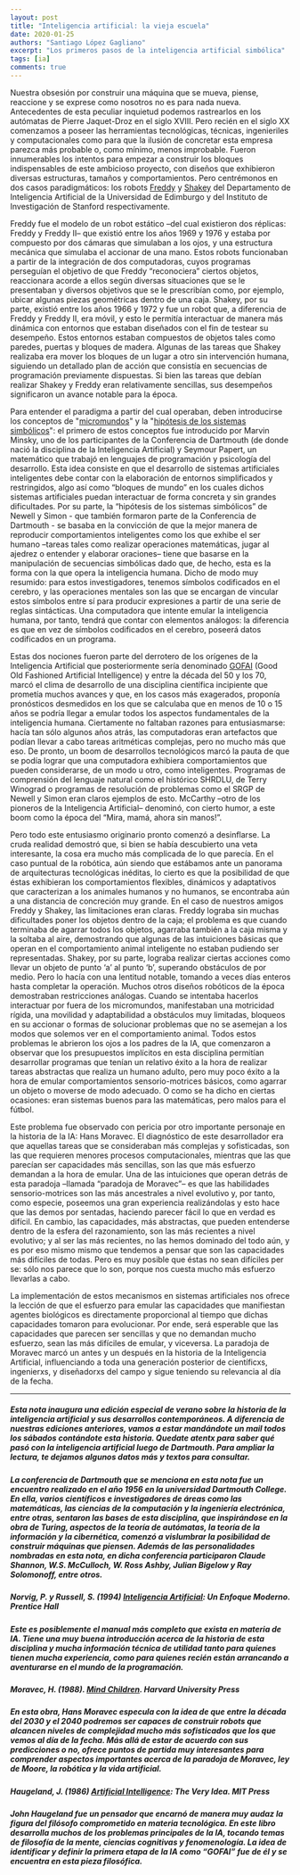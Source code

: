 ```yaml
---
layout: post
title: "Inteligencia artificial: la vieja escuela"
date: 2020-01-25
authors: "Santiago López Gagliano"
excerpt: "Los primeros pasos de la inteligencia artificial simbólica"
tags: [ia]
comments: true
---
```

Nuestra obsesión por construir una máquina que se mueva, piense, reaccione y se exprese como nosotros no es para nada nueva. Antecedentes de esta peculiar inquietud podemos rastrearlos en los autómatas de Pierre Jaquet-Droz en el siglo XVIII. Pero recién en el siglo XX comenzamos a poseer las herramientas tecnológicas, técnicas, ingenieriles y computacionales como para que la ilusión de concretar esta empresa parezca más probable o, como mínimo, menos improbable. Fueron innumerables los intentos para empezar a construir los bloques indispensables de este ambicioso proyecto, con diseños que exhibieron diversas estructuras, tamaños y comportamientos. Pero centrémonos en dos casos paradigmáticos: los robots [Freddy](https://en.wikipedia.org/wiki/Freddy_II) y [Shakey](https://en.wikipedia.org/wiki/Shakey_the_robot) del Departamento de Inteligencia Artificial de la Universidad de Edimburgo y del Instituto de Investigación de Stanford respectivamente.  

Freddy fue el modelo de un robot estático –del cual existieron dos réplicas: Freddy y Freddy II– que existió entre los años 1969 y 1976 y estaba por compuesto por dos cámaras que simulaban a los ojos, y una estructura mecánica que simulaba el accionar de una mano. Estos robots funcionaban a partir de la integración de dos computadoras, cuyos programas perseguían el objetivo de que Freddy “reconociera” ciertos objetos, reaccionara acorde a ellos según diversas situaciones que se le presentaban y diversos objetivos que se le prescribían como, por ejemplo, ubicar algunas piezas geométricas dentro de una caja. Shakey, por su parte, existió entre los años 1966 y 1972 y fue un robot que, a diferencia de Freddy y Freddy II, era móvil, y esto le permitía interactuar de manera más dinámica con entornos que estaban diseñados con el fin de testear su desempeño. Estos entornos estaban compuestos de objetos tales como paredes, puertas y bloques de madera. Algunas de las tareas que Shakey realizaba era mover los bloques de un lugar a otro sin intervención humana, siguiendo un detallado plan de acción que consistía en secuencias de  programación previamente dispuestas. Si bien las tareas que debían realizar Shakey y Freddy eran relativamente sencillas, sus desempeños significaron un avance notable para la época.

Para entender el paradigma a partir del cual operaban, deben introducirse los conceptos de "[micromundos](https://en.wikipedia.org/wiki/History_of_artificial_intelligence#Micro-worlds)" y la "[hipótesis de los sistemas simbólicos](https://en.wikipedia.org/wiki/Physical_symbol_system)": el primero de estos conceptos fue introducido por Marvin Minsky, uno de los participantes de la Conferencia de Dartmouth (de donde nació la disciplina de la Inteligencia Artificial) y Seymour Papert, un matemático que trabajó en lenguajes de programación y psicología del desarrollo. Esta idea consiste en que el desarrollo de sistemas artificiales inteligentes debe contar con la elaboración de entornos simplificados y restringidos, algo así como “bloques de mundo” en los cuales dichos sistemas artificiales puedan interactuar de forma concreta y sin grandes dificultades. Por su parte, la “hipótesis de los sistemas simbólicos” de Newell y Simon - que también formaron parte de la Conferencia de Dartmouth - se basaba en la convicción  de que la mejor manera de reproducir comportamientos inteligentes como los que exhibe el ser humano –tareas tales como realizar operaciones matemáticas, jugar al ajedrez o entender y elaborar oraciones– tiene que basarse en la manipulación de secuencias simbólicas dado que, de hecho, esta es la forma con la que opera la inteligencia humana. Dicho de modo muy resumido: para estos investigadores, tenemos símbolos codificados en el cerebro, y las operaciones mentales son las que se encargan de vincular estos símbolos entre sí para producir expresiones a partir de una serie de reglas sintácticas. Una computadora que intente emular la inteligencia humana, por tanto, tendrá que contar con elementos análogos: la diferencia es que en vez de símbolos codificados en el cerebro, poseerá datos codificados en un programa.

Estas dos nociones fueron parte del derrotero de los orígenes de la Inteligencia Artificial que posteriormente sería denominado [GOFAI](https://es.wikipedia.org/wiki/Inteligencia_artificial_simb%C3%B3lica) (Good Old Fashioned Artificial Intelligence) y entre la década del 50 y los 70, marcó el clima de desarrollo de una disciplina científica incipiente que prometía muchos avances y que, en los casos más exagerados, proponía pronósticos desmedidos en los que se calculaba que en menos de 10 o 15 años se podría llegar a emular todos los aspectos fundamentales de la inteligencia humana. Ciertamente no faltaban razones para entusiasmarse: hacía tan sólo algunos años atrás, las computadoras eran artefactos que podían llevar a cabo tareas aritméticas complejas, pero no mucho más que eso. De pronto, un boom de desarrollos tecnológicos marcó la pauta de que se podía lograr que una computadora exhibiera comportamientos que pueden considerarse, de un modo u otro, como inteligentes. Programas de comprensión del lenguaje natural como el histórico SHRDLU, de Terry Winograd o programas de resolución de problemas como el SRGP de Newell y Simon eran claros ejemplos de esto. McCarthy –otro de los pioneros de la Inteligencia Artificial– denominó, con cierto humor, a este boom como la época del “Mira, mamá, ahora sin manos!”.

Pero todo este entusiasmo originario pronto comenzó a desinflarse. La cruda realidad demostró que, si bien se había descubierto una veta interesante, la cosa era mucho más complicada de lo que parecía. En el caso puntual de la robótica, aún siendo que estábamos ante un panorama de arquitecturas tecnológicas inéditas, lo cierto es que la posibilidad de que éstas exhibieran los comportamientos flexibles, dinámicos y adaptativos que caracterizan a los animales humanos y no humanos, se encontraba aún a una distancia de concreción muy grande. En el caso de nuestros amigos Freddy y Shakey, las limitaciones eran claras. Freddy lograba sin muchas dificultades poner los objetos dentro de la caja; el problema es que cuando terminaba de agarrar todos los objetos, agarraba también a la caja misma y la soltaba al aire, demostrando que algunas de las intuiciones básicas que operan en el comportamiento animal inteligente no estaban pudiendo ser representadas. Shakey, por su parte, lograba realizar ciertas acciones como llevar un objeto de punto ‘a’ al punto ‘b’, superando obstáculos de por medio. Pero lo hacía con una lentitud notable, tomando a veces días enteros hasta completar la operación. Muchos otros diseños robóticos de la época demostraban restricciones análogas. Cuando se intentaba hacerlos interactuar por fuera de los micromundos, manifestaban una motricidad rígida, una movilidad y adaptabilidad a obstáculos muy limitadas, bloqueos en su accionar o formas de solucionar problemas que no se asemejan a los modos que solemos ver en el comportamiento animal. Todos estos problemas le abrieron los ojos a los padres de la IA, que comenzaron a observar que los presupuestos implícitos en esta disciplina permitían desarrollar programas que tenían un relativo éxito a la hora de realizar tareas abstractas que realiza un humano adulto, pero muy poco éxito a la hora de emular comportamientos sensorio-motrices básicos, como agarrar un objeto o moverse de modo adecuado. O como se ha dicho en ciertas ocasiones: eran sistemas buenos para las matemáticas, pero malos para el fútbol.

Este problema fue observado con pericia por otro importante personaje en la historia de la IA: Hans Moravec. El diagnóstico de este desarrollador era que aquellas tareas que se consideraban más complejas y sofisticadas, son las que requieren menores procesos computacionales, mientras que las que parecían ser capacidades más sencillas, son las que más esfuerzo demandan a la hora de emular. Una de las intuiciones que operan detrás de esta paradoja –llamada “paradoja de Moravec”– es que las habilidades sensorio-motrices son las más ancestrales a nivel evolutivo y, por tanto, como especie, poseemos una gran experiencia realizándolas y esto hace que las demos por sentadas, haciendo parecer fácil lo que en verdad es difícil. En cambio, las capacidades, más abstractas, que pueden entenderse dentro de la esfera del razonamiento, son las más recientes a nivel evolutivo; y al ser las más recientes, no las hemos dominado del todo aún, y es por eso mismo mismo que tendemos a pensar que son las capacidades más difíciles de todas. Pero es muy posible que éstas no sean difíciles per se: sólo nos parece que lo son, porque nos cuesta mucho más esfuerzo llevarlas a cabo.

La implementación de estos mecanismos en sistemas artificiales nos ofrece la lección de que el esfuerzo para emular las capacidades que manifiestan agentes biológicos es directamente proporcional al tiempo que dichas capacidades tomaron para evolucionar. Por ende, será esperable que las capacidades que parecen ser sencillas y que no demandan mucho esfuerzo, sean las más difíciles de emular, y viceversa. La paradoja de Moravec marcó un antes y un después en la historia de la Inteligencia Artificial, influenciando a toda una generación posterior de científicxs, ingenierxs, y diseñadorxs del campo y sigue teniendo su relevancia al día de la fecha.

---
##### Esta nota inaugura una edición especial de verano sobre la historia de la inteligencia artificial y sus desarrollos contemporáneos. A diferencia de nuestras ediciones anteriores, vamos a estar mandándote un mail todos los sábados contándote esta historia. Quedate atentx para saber qué pasó con la inteligencia artificial luego de Dartmouth. Para ampliar la lectura, te dejamos algunos datos más y textos para consultar.


##### La **conferencia de Dartmouth** que se menciona en esta nota fue un encuentro realizado en el año 1956 en la universidad Dartmouth College. En ella, varios científicos e investigadores de áreas como las matemáticas, las ciencias de la computación y la ingeniería electrónica, entre otras, sentaron las bases de esta disciplina, que inspirándose en la obra de Turing, aspectos de la teoría de autómatas, la teoría de la información y la cibernética, comenzó a vislumbrar la posibilidad de construir máquinas que piensen. Además de las personalidades nombradas en esta nota, en dicha conferencia participaron Claude Shannon, W.S. McCulloch, W. Ross Ashby, Julian Bigelow y Ray Solomonoff, entre otros.


##### Norvig, P. y Russell, S. (1994) [Inteligencia Artificial](https://www.pearsoneducacion.net/espa%C3%B1a/TiendaOnline/inteligencia-artificial-un-enfoque-moderno-2ed): Un Enfoque Moderno. Prentice Hall

##### Este es posiblemente el manual más completo que exista en materia de IA. Tiene una muy buena introducción acerca de la historia de esta disciplina y mucha información técnica de utilidad tanto para quienes tienen mucha experiencia, como para quienes recién están arrancando a aventurarse en el mundo de la programación.


##### Moravec, H. (1988). [Mind Children](https://www.hup.harvard.edu/catalog.php?isbn=9780674576186). Harvard University Press

##### En esta obra, Hans Moravec especula con la idea de que entre la década del 2030 y el 2040 podremos ser capaces de construir robots que alcancen niveles de complejidad mucho más sofisticados que los que vemos al día de la fecha. Más allá de estar de acuerdo con sus predicciones o no, ofrece puntos de partida muy interesantes para comprender aspectos importantes acerca de la paradoja de Moravec, ley de Moore, la robótica y la vida artificial.


##### Haugeland, J. (1986) [Artificial Intelligence](https://www.hup.harvard.edu/catalog.php?isbn=9780674576186): The Very Idea. MIT Press

##### John Haugeland fue un pensador que encarnó de manera muy audaz la figura del filósofo comprometido en materia tecnológica. En este libro desarrolla muchos de los problemas principales de la IA, tocando temas de filosofía de la mente, ciencias cognitivas y fenomenología. La idea de identificar y definir la primera etapa de la IA como “GOFAI” fue de él y se encuentra en esta pieza filosófica.
